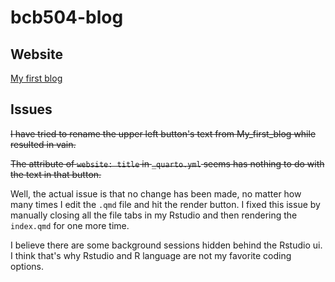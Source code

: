 # bcb504-blog

## Website
 [My first blog](https://chubl.github.io/bcb504-blog/)

## Issues
<del>I have tried to rename the upper left button's text from My_first_blog while resulted in vain. 

<del>The attribute of `website: title` in `_quarto.yml` seems has nothing to do with the text in that button.

Well, the actual issue is that no change has been made, no matter how many times I edit the `.qmd` file and hit the render button. I fixed this issue by manually closing all the file tabs in my Rstudio and then rendering the `index.qmd` for one more time.

I believe there are some background sessions hidden behind the Rstudio ui. I think that's why Rstudio and R language are not my favorite coding options.